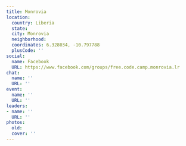```yaml
---
title: Monrovia
location:
  country: Liberia
  state: 
  city: Monrovia
  neighborhood: 
  coordinates: 6.328034, -10.797788
  plusCode: ''
social:
  name: Facebook
  URL: https://www.facebook.com/groups/free.code.camp.monrovia.lr
chat:
  name: ''
  URL: ''
event:
  name: ''
  URL: ''
leaders:
- name: ''
  URL: ''
photos:
  old: 
  cover: ''
---
```

